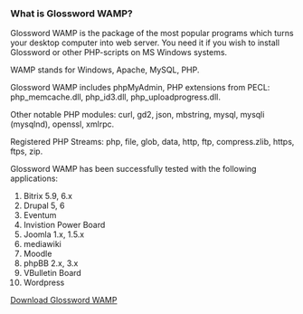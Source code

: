 ### What is Glossword WAMP? ###

Glossword WAMP is the package of the most popular programs which turns your desktop computer into web server. You need it if you wish to install Glossword or other PHP-scripts on MS Windows systems.

WAMP stands for Windows, Apache, MySQL, PHP.

Glossword WAMP includes phpMyAdmin, PHP extensions from PECL: php\_memcache.dll, php\_id3.dll, php\_uploadprogress.dll.

Other notable PHP modules: curl, gd2, json, mbstring, mysql, mysqli (mysqlnd), openssl, xmlrpc.

Registered PHP Streams: php, file, glob, data, http, ftp, compress.zlib, https, ftps, zip.

Glossword WAMP has been successfully tested with the following applications:

  1. Bitrix 5.9, 6.x
  1. Drupal 5, 6
  1. Eventum
  1. Invistion Power Board
  1. Joomla 1.x, 1.5.x
  1. mediawiki
  1. Moodle
  1. phpBB 2.x, 3.x
  1. VBulletin Board
  1. Wordpress


[Download Glossword WAMP](http://code.google.com/p/glossword/downloads/list)